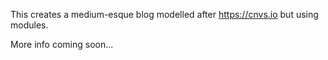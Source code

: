This creates a medium-esque blog modelled after https://cnvs.io but using modules. 

More info coming soon...
